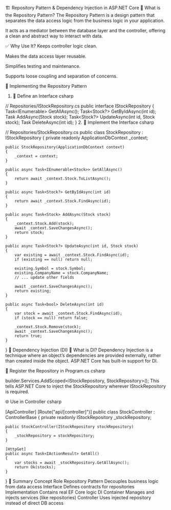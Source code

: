 ﻿🏗️ Repository Pattern & Dependency Injection in ASP.NET Core
📘 What is the Repository Pattern?
The Repository Pattern is a design pattern that separates the data access logic from the business logic in your application.

It acts as a mediator between the database layer and the controller, offering a clean and abstract way to interact with data.

✅ Why Use It?
Keeps controller logic clean.

Makes the data access layer reusable.

Simplifies testing and maintenance.

Supports loose coupling and separation of concerns.

🔧 Implementing the Repository Pattern
1. 🧱 Define an Interface
csharp

// Repositories/IStockRepository.cs
public interface IStockRepository
{
    Task<IEnumerable<Stock>> GetAllAsync();
    Task<Stock?> GetByIdAsync(int id);
    Task<Stock> AddAsync(Stock stock);
    Task<Stock?> UpdateAsync(int id, Stock stock);
    Task<bool> DeleteAsync(int id);
}
2. 🧰 Implement the Interface
csharp

// Repositories/StockRepository.cs
public class StockRepository : IStockRepository
{
    private readonly ApplicationDbContext _context;

    public StockRepository(ApplicationDbContext context)
    {
        _context = context;
    }

    public async Task<IEnumerable<Stock>> GetAllAsync()
    {
        return await _context.Stock.ToListAsync();
    }

    public async Task<Stock?> GetByIdAsync(int id)
    {
        return await _context.Stock.FindAsync(id);
    }

    public async Task<Stock> AddAsync(Stock stock)
    {
        _context.Stock.Add(stock);
        await _context.SaveChangesAsync();
        return stock;
    }

    public async Task<Stock?> UpdateAsync(int id, Stock stock)
    {
        var existing = await _context.Stock.FindAsync(id);
        if (existing == null) return null;

        existing.Symbol = stock.Symbol;
        existing.CompanyName = stock.CompanyName;
        // ... update other fields

        await _context.SaveChangesAsync();
        return existing;
    }

    public async Task<bool> DeleteAsync(int id)
    {
        var stock = await _context.Stock.FindAsync(id);
        if (stock == null) return false;

        _context.Stock.Remove(stock);
        await _context.SaveChangesAsync();
        return true;
    }
}
💉 Dependency Injection (DI)
📘 What is DI?
Dependency Injection is a technique where an object’s dependencies are provided externally, rather than created inside the object. ASP.NET Core has built-in support for DI.

🔌 Register the Repository in Program.cs
csharp

builder.Services.AddScoped<IStockRepository, StockRepository>();
This tells ASP.NET Core to inject the StockRepository wherever IStockRepository is required.

🌐 Use in Controller
csharp

[ApiController]
[Route("api/[controller]")]
public class StockController : ControllerBase
{
    private readonly IStockRepository _stockRepository;

    public StockController(IStockRepository stockRepository)
    {
        _stockRepository = stockRepository;
    }

    [HttpGet]
    public async Task<IActionResult> GetAll()
    {
        var stocks = await _stockRepository.GetAllAsync();
        return Ok(stocks);
    }
}
🧠 Summary
Concept	                                             Role
Repository Pattern	              Decouples business logic from data access
Interface	                      Defines contracts for repositories
Implementation	                  Contains real EF Core logic
DI Container	                  Manages and injects services (like repositories)
Controller	                      Uses injected repository instead of direct DB access